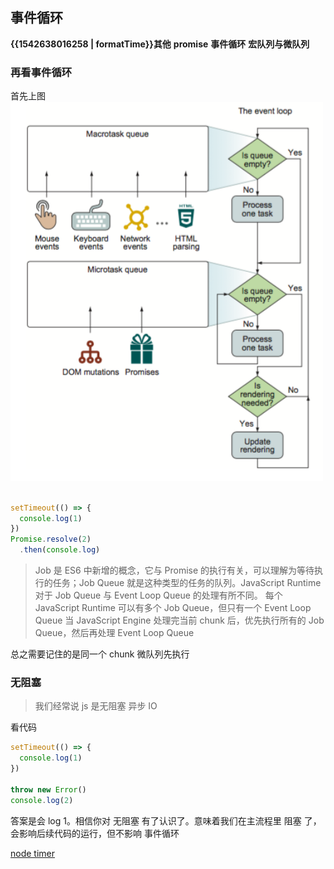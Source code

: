 ## 事件循环

<b class="update-time">{{1542638016258 | formatTime}}</b><b class="type">其他</b>
<b class='kw'>promise</b> <b class='kw'>事件循环</b> <b class='kw'>宏队列与微队列</b>

### 再看事件循环
首先上图  
<img src="../assets/imgs/eventLoop2.png" width="500px" />

```js

setTimeout(() => {
  console.log(1)
})
Promise.resolve(2)
  .then(console.log)
```

> Job 是 ES6 中新增的概念，它与 Promise 的执行有关，可以理解为等待执行的任务；Job Queue 就是这种类型的任务的队列。JavaScript Runtime 对于 Job Queue 与 Event Loop Queue 的处理有所不同。
每个 JavaScript Runtime 可以有多个 Job Queue，但只有一个 Event Loop Queue
当 JavaScript Engine 处理完当前 chunk 后，优先执行所有的 Job Queue，然后再处理 Event Loop Queue

总之需要记住的是同一个 chunk 微队列先执行

### 无阻塞

> 我们经常说 js 是无阻塞 异步 IO

看代码

```js
setTimeout(() => {
  console.log(1)
})

throw new Error()
console.log(2)
```

答案是会 log 1。相信你对 无阻塞 有了认识了。意味着我们在主流程里 阻塞 了，会影响后续代码的运行，但不影响 事件循环

[node timer](https://zhuanlan.zhihu.com/p/30763470)
